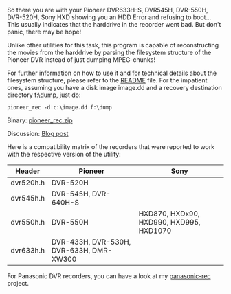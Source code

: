 So there you are with your Pioneer DVR633H-S, DVR545H, DVR-550H, DVR-520H, Sony HXD showing you an HDD Error and
refusing to boot...
This usually indicates that the harddrive in the recorder went bad.
But don't panic, there may be hope!

Unlike other utilities for this task, this program is capable of reconstructing the movies from the harddrive by parsing the filesystem structure of the Pioneer DVR instead of just dumping MPEG-chunks!

For further information on how to use it and for technical details about the filesystem structure, please refer to the [README](https://github.com/leecher1337/pioneer-rec/blob/master/README.txt) file.
For the impatient ones, assuming you have a disk image image.dd and a recovery destination directory f:\dump, just do:

`pioneer_rec -d c:\image.dd f:\dump`

Binary: [pioneer_rec.zip](http://dose.0wnz.at/scripts/cpp/pioneer_rec.zip)

Discussion: [Blog post](http://hardwarefetish.com/584-pioneer-dvr-recorder-harddisk-recovery)

Here is a compatibility matrix of the recorders that were reported to work with the respective version of the utility:

Header     | Pioneer                                 | Sony
---------- | --------------------------------------- | -----------------
dvr520h.h  | DVR-520H                                |
dvr545h.h  | DVR-545H, DVR-640H-S                    |
dvr550h.h  | DVR-550H                                | HXD870, HXDx90, HXD990, HXD995, HXD1070
dvr633h.h  | DVR-433H, DVR-530H, DVR-633H, DMR-XW300 |


For Panasonic DVR recorders, you can have a look at my [panasonic-rec](https://github.com/leecher1337/panasonic-rec) project.
